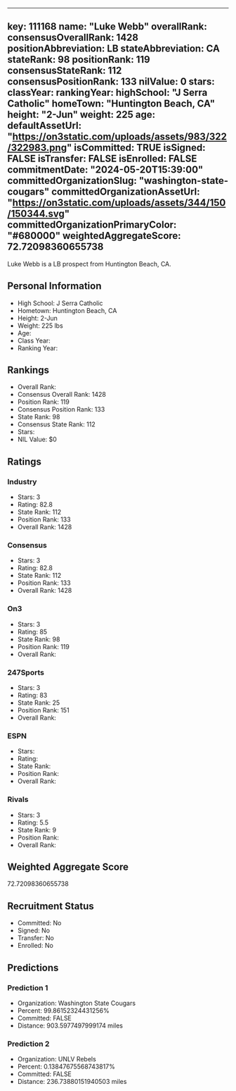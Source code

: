 ---
  key: 111168
  name: "Luke Webb"
  overallRank: 
  consensusOverallRank: 1428
  positionAbbreviation: LB
  stateAbbreviation: CA
  stateRank: 98
  positionRank: 119
  consensusStateRank: 112
  consensusPositionRank: 133
  nilValue: 0
  stars: 
  classYear: 
  rankingYear: 
  highSchool: "J Serra Catholic"
  homeTown: "Huntington Beach, CA"
  height: "2-Jun"
  weight: 225
  age: 
  defaultAssetUrl: "https://on3static.com/uploads/assets/983/322/322983.png"
  isCommitted: TRUE
  isSigned: FALSE
  isTransfer: FALSE
  isEnrolled: FALSE
  commitmentDate: "2024-05-20T15:39:00"
  committedOrganizationSlug: "washington-state-cougars"
  committedOrganizationAssetUrl: "https://on3static.com/uploads/assets/344/150/150344.svg"
  committedOrganizationPrimaryColor: "#680000"
  weightedAggregateScore: 72.72098360655738
  ---
  
  Luke Webb is a LB prospect from Huntington Beach, CA.
  
  ## Personal Information
  - High School: J Serra Catholic
  - Hometown: Huntington Beach, CA
  - Height: 2-Jun
  - Weight: 225 lbs
  - Age: 
  - Class Year: 
  - Ranking Year: 
  
  ## Rankings
  - Overall Rank: 
  - Consensus Overall Rank: 1428
  - Position Rank: 119
  - Consensus Position Rank: 133
  - State Rank: 98
  - Consensus State Rank: 112
  - Stars: 
  - NIL Value: $0
  
  ## Ratings
  
  ### Industry
  - Stars: 3
  - Rating: 82.8
  - State Rank: 112
  - Position Rank: 133
  - Overall Rank: 1428
  
  ### Consensus
  - Stars: 3
  - Rating: 82.8
  - State Rank: 112
  - Position Rank: 133
  - Overall Rank: 1428
  
  ### On3
  - Stars: 3
  - Rating: 85
  - State Rank: 98
  - Position Rank: 119
  - Overall Rank: 
  
  ### 247Sports
  - Stars: 3
  - Rating: 83
  - State Rank: 25
  - Position Rank: 151
  - Overall Rank: 
  
  ### ESPN
  - Stars: 
  - Rating: 
  - State Rank: 
  - Position Rank: 
  - Overall Rank: 
  
  ### Rivals
  - Stars: 3
  - Rating: 5.5
  - State Rank: 9
  - Position Rank: 
  - Overall Rank: 
  
  ## Weighted Aggregate Score
  72.72098360655738
  
  ## Recruitment Status
  - Committed: No
  - Signed: No
  - Transfer: No
  - Enrolled: No
  
  
  
  ## Predictions
  
  ### Prediction 1
  - Organization: Washington State Cougars
  - Percent: 99.86152324431256%
  - Committed: FALSE
  - Distance: 903.5977497999174 miles
  
  ### Prediction 2
  - Organization: UNLV Rebels
  - Percent: 0.13847675568743817%
  - Committed: FALSE
  - Distance: 236.73880151940503 miles
  